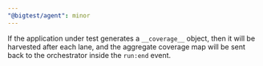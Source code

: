 ```yaml
---
"@bigtest/agent": minor
---
```

If the application under test generates a `__coverage__` object, then
it will be harvested after each lane, and the aggregate coverage map
will be sent back to the orchestrator inside the `run:end` event.
